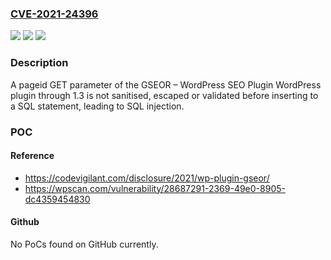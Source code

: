 ### [CVE-2021-24396](https://cve.mitre.org/cgi-bin/cvename.cgi?name=CVE-2021-24396)
![](https://img.shields.io/static/v1?label=Product&message=GSEOR%20%E2%80%93%20WordPress%20SEO%20Plugin&color=blue)
![](https://img.shields.io/static/v1?label=Version&message=1.3%3C%3D%201.3%20&color=brighgreen)
![](https://img.shields.io/static/v1?label=Vulnerability&message=CWE-89%20SQL%20Injection&color=brighgreen)

### Description

A pageid GET parameter of the GSEOR – WordPress SEO Plugin WordPress plugin through 1.3 is not sanitised, escaped or validated before inserting to a SQL statement, leading to SQL injection.

### POC

#### Reference
- https://codevigilant.com/disclosure/2021/wp-plugin-gseor/
- https://wpscan.com/vulnerability/28687291-2369-49e0-8905-dc4359454830

#### Github
No PoCs found on GitHub currently.

